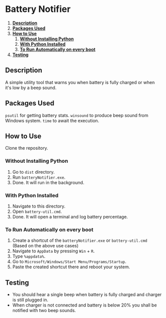 # **Battery Notifier** <!-- omit in toc -->

1. [**Description**](#description)
2. [**Packages Used**](#packages-used)
3. [**How to Use**](#how-to-use)
   1. [**Without Installing Python**](#without-installing-python)
   2. [**With Python Installed**](#with-python-installed)
   3. [**To Run Automatically on every boot**](#to-run-automatically-on-every-boot)
4. [**Testing**](#testing)

## **Description**

A simple utility tool that warns you when battery is fully charged or when it's low by a beep sound.

## **Packages Used**

`psutil` for getting battery stats.
`winsound` to produce beep sound from Windows system.
`time` to await the execution.

## **How to Use**

Clone the repository.

### **Without Installing Python**

1. Go to `dist` directory.
2. Run `batteryNotifier.exe`.
3. Done. It will run in the background.

### **With Python Installed**

1.  Navigate to this directory.
2.  Open `battery-util.cmd`.
3.  Done. It will open a terminal and log battery percentage.

### **To Run Automatically on every boot**

1. Create a shortcut of the `batteryNotifier.exe` or `battery-util.cmd` (Based on the above use cases)
2. Navigate to `AppData` by pressing `Win` + `R`.
3. Type `%appdata%`.
4. Go to `Microsoft/Windows/Start Menu/Programs/Startup`.
5. Paste the created shortcut there and reboot your system.

## **Testing**

-   You should hear a single beep when battery is fully charged and charger is still plugged in.
-   When charger is not connected and battery is below 20% you shall be notified with two beep sounds.
